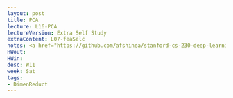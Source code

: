 ```yaml
---
layout: post
title: PCA
lecture: L16-PCA 
lectureVersion: Extra Self Study
extraContent: L07-feaSelc
notes: <a href="https://github.com/afshinea/stanford-cs-230-deep-learning"> DNN Cheatsheets </a> 
HWout: 
HWin: 
desc: W11
week: Sat
tags:
- DimenReduct
---
```

